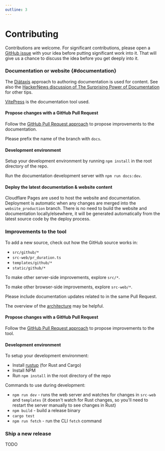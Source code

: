 ```yaml
---
outline: 3
---
```


# Contributing

Contributions are welcome. For significant contributions, please open a [GitHub issue](https://github.com/gunrein/wallowa/issues) with your idea before putting significant work into it. That will give us a chance to discuss the idea before you get deeply into it.

### Documentation or website {#documentation}

The [Diátaxis](https://diataxis.fr/) approach to authoring documentation is used for content.
See also the [HackerNews discussion of The Surprising Power of Documentation](https://news.ycombinator.com/item?id=36287809) for other tips.

[VitePress](https://vitepress.dev/) is the documentation tool used.

#### Propose changes with a GitHub Pull Request

Follow the [GitHub Pull Request approach](https://docs.github.com/en/pull-requests/collaborating-with-pull-requests)
to propose improvements to the documentation.

Please prefix the name of the branch with `docs`.

#### Development environment

Setup your development environment by running `npm install` in the root directory of the repo.

Run the documentation development server with `npm run docs:dev`.

#### Deploy the latest documentation & website content

Cloudflare Pages are used to host the website and documentation. Deployment is automatic when any changes are merged into the `website_production` branch. There is no need to build the website and documentation locally/elsewhere, it will be generated automatically from the latest source code by the deploy process.

### Improvements to the tool

To add a new source, check out how the GitHub source works in:

- `src/github/*`
- `src-web/pr_duration.ts`
- `templates/github/*`
- `static/github/*`

To make other server-side improvements, explore `src/*`.

To make other browser-side improvements, explore `src-web/*`.

Please include documentation updates related to in the same Pull Request.

The overview of the [architecture](architecture) may be helpful.

#### Propose changes with a GitHub Pull Request

Follow the [GitHub Pull Request approach](https://docs.github.com/en/pull-requests/collaborating-with-pull-requests)
to propose improvements to the tool.

#### Development environment

To setup your development environment:

- Install [rustup](https://rustup.rs/) (for Rust and Cargo)
- Install NPM
- Run `npm install` in the root directory of the repo

Commands to use during development:

- `npm run dev` - runs the web server and watches for changes in `src-web` and `templates` (it doesn't watch for Rust changes, so you'll need to restart the server manually to see changes in Rust)
- `npm build` - build a release binary
- `cargo test`
- `npm run fetch` - run the CLI `fetch` command

### Ship a new release

TODO
